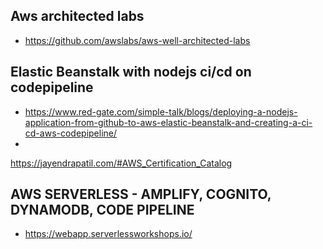 
## Aws architected labs
- https://github.com/awslabs/aws-well-architected-labs

## Elastic Beanstalk with nodejs ci/cd on codepipeline
- https://www.red-gate.com/simple-talk/blogs/deploying-a-nodejs-application-from-github-to-aws-elastic-beanstalk-and-creating-a-ci-cd-aws-codepipeline/
- 

https://jayendrapatil.com/#AWS_Certification_Catalog

## AWS SERVERLESS - AMPLIFY, COGNITO, DYNAMODB, CODE PIPELINE
- https://webapp.serverlessworkshops.io/
